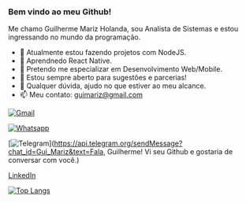 ### Bem vindo ao meu Github!

Me chamo Guilherme Mariz Holanda, sou Analista de Sistemas e estou ingressando no mundo da programação.

- 🔭 Atualmente estou fazendo projetos com NodeJS.
- 🌱 Aprendnedo React Native.
- 👯 Pretendo me especializar em Desenvolvimento Web/Mobile. 
- 🤔 Estou sempre aberto para sugestões e parcerias!
- 💬 Qualquer dúvida, ajudo no que estiver ao meu alcance.
- 📫 Meu contato: guimariz@gmail.com

[![Gmail](https://img.shields.io/badge/Gmail-D14836?style=for-the-badge&logo=gmail&logoColor=white)](guimariz@gmail.com)

[![Whatsapp](https://img.shields.io/badge/WhatsApp-25D366?style=for-the-badge&logo=whatsapp&logoColor=white)](https://api.whatsapp.com/send?phone=5561981534846&text=Fala%2C%20Guilherme!%20Vi%20seu%20Github%20e%20gostaria%20de%20conversar%20com%20voc%C3%AA.)

[![Telegram](https://img.shields.io/badge/Telegram-2CA5E0?style=for-the-badge&logo=telegram&logoColor=white)](https://api.telegram.org/sendMessage?chat_id=Gui_Mariz&text=Fala, Guilherme! Vi seu Github e gostaria de conversar com você.)

[LinkedIn](https://www.linkedin.com/in/guilherme-mariz-holanda-83b309140/)

[![Top Langs](https://github-readme-stats.vercel.app/api/top-langs/?username=guimariz&layout=compact)](https://githhub.com/anuraghazra/github-readme-stats)

